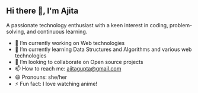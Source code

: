 ## Hi there 👋, I'm Ajita

A passionate technology enthusiast with a keen interest in coding, problem-solving, and continuous learning.


- 🔭 I’m currently working on Web technologies
- 🌱 I’m currently learning Data Structures and Algorithms and various web technologies
- 👯 I’m looking to collaborate on Open source projects
- 📫 How to reach me: ajitagupta@gmail.com
- 😄 Pronouns: she/her
- ⚡ Fun fact: I love watching anime!

